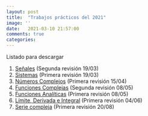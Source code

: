 ```yaml
---
layout: post
title:  "Trabajos prácticos del 2021"
image: ''
date:   2021-03-10 21:57:00
comments: true
categories: 
---
```


Listado para descargar

1. <a href="https://cloud.degoo.com/share/kNj2USRuLj13-blWSiIN8Q" target="_blank">Señales</a> (Segunda revisión 19/03)
2. <a href="https://cloud.degoo.com/share/b_tCE00ksL0EQs0fuupg5A" target="_blank">Sistemas</a> (Primera revisión 19/03)
3. <a href="https://cloud.degoo.com/share/eMV9QdtNJCDBprOKcvp8nw" target="_blank">Números Complejos</a> (Primera revisión 15/04)
4. <a href="https://cloud.degoo.com/share/6xYiMAflbRAqoaqCI7SOeg" target="_blank">Funciones Complejas</a> (Segunda revisión 08/05)
5. <a href="https://cloud.degoo.com/share/EAB1TM4D4y-El_Quv58GYw" target="_blank">Funciones Analíticas</a> (Primera revisión 08/05)
6. <a href="https://cloud.degoo.com/share/A103DNLgxHu8mKlz3Ryy5w" target="_blank">Límite, Derivada e Integral</a> (Primera revisión 04/06)
7. <a href="https://cloud.degoo.com/share/g6o0trbODbcbeQWFfoSGlw" target="_blank">Serie compleja</a> (Primera revisión 20/08)
